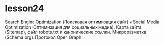 # lesson24
Search Engine Optimization (Поисковая оптимизация сайт) и Social Media Optimization (Оптимизация для социальных медиа). Карта сайта (Sitemap), файл robots.txt и канонические ссылки. Микроразметка (Schema.org). Протокол Open Graph.
